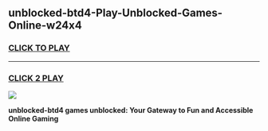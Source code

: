 
## unblocked-btd4-Play-Unblocked-Games-Online-w24x4
<h3>
<a href="https://premium76.site?title=unblocked-btd4&ref=24A">CLICK TO PLAY</a></h3>
<hr>

<h3>
<a href="https://premium76.site?title=unblocked-btd4&ref=24A">CLICK 2 PLAY</a>
  
</h3>

<a href="https://premium76.site?title=unblocked-btd4&ref=24A"><img src="https://clearcache.store/games.png"></a>


**unblocked-btd4 games unblocked: Your Gateway to Fun and Accessible Online Gaming**
